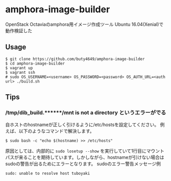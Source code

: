 # amphora-image-builder
OpenStack Octaviaのamphora用イメージ作成ツール
Ubuntu 16.04(Xenial)で動作検証した

## Usage

```
$ git clone https://github.com/buty4649/amphora-image-builder
$ cd amphora-image-builder
$ vagrant up
$ vagrant ssh
# sudo OS_USERNAME=<username> OS_PASSWORD=<password> OS_AUTH_URL=<auth url> ./build.sh
```

## Tips

### /tmp/dib_build.******/mnt is not a directory というエラーがでる

自ホストのhostnameが正しく引けるように/etc/hostsを設定してください。
例えば、以下のようなコマンドで解決します。

```
$ sudo bash -c "echo $(hostname) >> /etc/hosts"
```

原因としては、内部的に `sudo losetup --show` を実行していて1行目にマウントパスが来ることを期待しています。しかしながら、hostnameが引けない場合はsudoの警告が出るためにエラーとなります。
sudoのエラー警告メッセージ例

```
sudo: unable to resolve host tuboyaki
```
